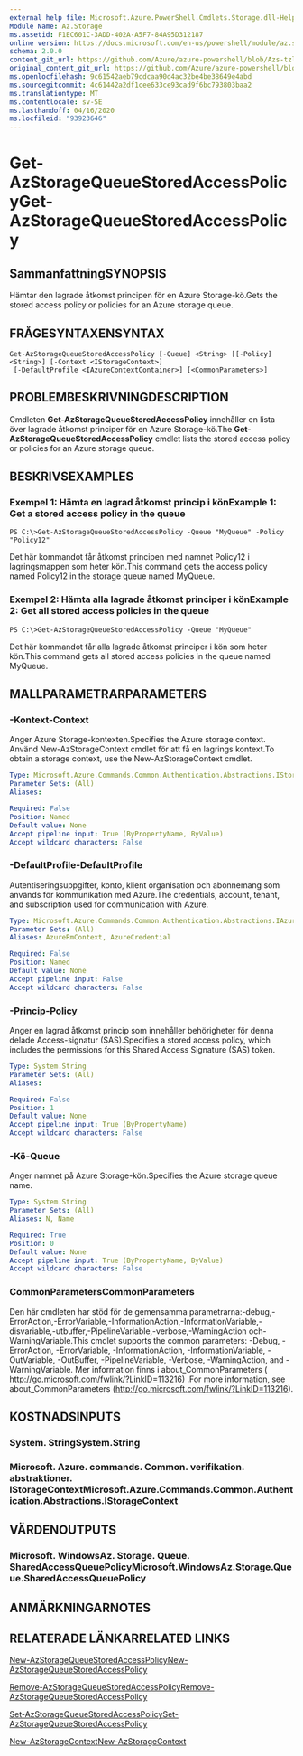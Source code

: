 ```yaml
---
external help file: Microsoft.Azure.PowerShell.Cmdlets.Storage.dll-Help.xml
Module Name: Az.Storage
ms.assetid: F1EC601C-3ADD-402A-A5F7-84A95D312187
online version: https://docs.microsoft.com/en-us/powershell/module/az.storage/get-azstoragequeuestoredaccesspolicy
schema: 2.0.0
content_git_url: https://github.com/Azure/azure-powershell/blob/Azs-tzl/src/Storage/Storage.Management/help/Get-AzStorageQueueStoredAccessPolicy.md
original_content_git_url: https://github.com/Azure/azure-powershell/blob/Azs-tzl/src/Storage/Storage.Management/help/Get-AzStorageQueueStoredAccessPolicy.md
ms.openlocfilehash: 9c61542aeb79cdcaa90d4ac32be4be38649e4abd
ms.sourcegitcommit: 4c61442a2df1cee633ce93cad9f6bc793803baa2
ms.translationtype: MT
ms.contentlocale: sv-SE
ms.lasthandoff: 04/16/2020
ms.locfileid: "93923646"
---
```

# <span data-ttu-id="34a77-101">Get-AzStorageQueueStoredAccessPolicy</span><span class="sxs-lookup"><span data-stu-id="34a77-101">Get-AzStorageQueueStoredAccessPolicy</span></span>

## <span data-ttu-id="34a77-102">Sammanfattning</span><span class="sxs-lookup"><span data-stu-id="34a77-102">SYNOPSIS</span></span>
<span data-ttu-id="34a77-103">Hämtar den lagrade åtkomst principen för en Azure Storage-kö.</span><span class="sxs-lookup"><span data-stu-id="34a77-103">Gets the stored access policy or policies for an Azure storage queue.</span></span>

## <span data-ttu-id="34a77-104">FRÅGESYNTAXEN</span><span class="sxs-lookup"><span data-stu-id="34a77-104">SYNTAX</span></span>

```
Get-AzStorageQueueStoredAccessPolicy [-Queue] <String> [[-Policy] <String>] [-Context <IStorageContext>]
 [-DefaultProfile <IAzureContextContainer>] [<CommonParameters>]
```

## <span data-ttu-id="34a77-105">PROBLEMBESKRIVNING</span><span class="sxs-lookup"><span data-stu-id="34a77-105">DESCRIPTION</span></span>
<span data-ttu-id="34a77-106">Cmdleten **Get-AzStorageQueueStoredAccessPolicy** innehåller en lista över lagrade åtkomst principer för en Azure Storage-kö.</span><span class="sxs-lookup"><span data-stu-id="34a77-106">The **Get-AzStorageQueueStoredAccessPolicy** cmdlet lists the stored access policy or policies for an Azure storage queue.</span></span>

## <span data-ttu-id="34a77-107">BESKRIVS</span><span class="sxs-lookup"><span data-stu-id="34a77-107">EXAMPLES</span></span>

### <span data-ttu-id="34a77-108">Exempel 1: Hämta en lagrad åtkomst princip i kön</span><span class="sxs-lookup"><span data-stu-id="34a77-108">Example 1: Get a stored access policy in the queue</span></span>
```
PS C:\>Get-AzStorageQueueStoredAccessPolicy -Queue "MyQueue" -Policy "Policy12"
```

<span data-ttu-id="34a77-109">Det här kommandot får åtkomst principen med namnet Policy12 i lagringsmappen som heter kön.</span><span class="sxs-lookup"><span data-stu-id="34a77-109">This command gets the access policy named Policy12 in the storage queue named MyQueue.</span></span>

### <span data-ttu-id="34a77-110">Exempel 2: Hämta alla lagrade åtkomst principer i kön</span><span class="sxs-lookup"><span data-stu-id="34a77-110">Example 2: Get all stored access policies in the queue</span></span>
```
PS C:\>Get-AzStorageQueueStoredAccessPolicy -Queue "MyQueue"
```

<span data-ttu-id="34a77-111">Det här kommandot får alla lagrade åtkomst principer i kön som heter kön.</span><span class="sxs-lookup"><span data-stu-id="34a77-111">This command gets all stored access policies in the queue named MyQueue.</span></span>

## <span data-ttu-id="34a77-112">MALLPARAMETRAR</span><span class="sxs-lookup"><span data-stu-id="34a77-112">PARAMETERS</span></span>

### <span data-ttu-id="34a77-113">-Kontext</span><span class="sxs-lookup"><span data-stu-id="34a77-113">-Context</span></span>
<span data-ttu-id="34a77-114">Anger Azure Storage-kontexten.</span><span class="sxs-lookup"><span data-stu-id="34a77-114">Specifies the Azure storage context.</span></span>
<span data-ttu-id="34a77-115">Använd New-AzStorageContext cmdlet för att få en lagrings kontext.</span><span class="sxs-lookup"><span data-stu-id="34a77-115">To obtain a storage context, use the New-AzStorageContext cmdlet.</span></span>

```yaml
Type: Microsoft.Azure.Commands.Common.Authentication.Abstractions.IStorageContext
Parameter Sets: (All)
Aliases:

Required: False
Position: Named
Default value: None
Accept pipeline input: True (ByPropertyName, ByValue)
Accept wildcard characters: False
```

### <span data-ttu-id="34a77-116">-DefaultProfile</span><span class="sxs-lookup"><span data-stu-id="34a77-116">-DefaultProfile</span></span>
<span data-ttu-id="34a77-117">Autentiseringsuppgifter, konto, klient organisation och abonnemang som används för kommunikation med Azure.</span><span class="sxs-lookup"><span data-stu-id="34a77-117">The credentials, account, tenant, and subscription used for communication with Azure.</span></span>

```yaml
Type: Microsoft.Azure.Commands.Common.Authentication.Abstractions.IAzureContextContainer
Parameter Sets: (All)
Aliases: AzureRmContext, AzureCredential

Required: False
Position: Named
Default value: None
Accept pipeline input: False
Accept wildcard characters: False
```

### <span data-ttu-id="34a77-118">-Princip</span><span class="sxs-lookup"><span data-stu-id="34a77-118">-Policy</span></span>
<span data-ttu-id="34a77-119">Anger en lagrad åtkomst princip som innehåller behörigheter för denna delade Access-signatur (SAS).</span><span class="sxs-lookup"><span data-stu-id="34a77-119">Specifies a stored access policy, which includes the permissions for this Shared Access Signature (SAS) token.</span></span>

```yaml
Type: System.String
Parameter Sets: (All)
Aliases:

Required: False
Position: 1
Default value: None
Accept pipeline input: True (ByPropertyName)
Accept wildcard characters: False
```

### <span data-ttu-id="34a77-120">-Kö</span><span class="sxs-lookup"><span data-stu-id="34a77-120">-Queue</span></span>
<span data-ttu-id="34a77-121">Anger namnet på Azure Storage-kön.</span><span class="sxs-lookup"><span data-stu-id="34a77-121">Specifies the Azure storage queue name.</span></span>

```yaml
Type: System.String
Parameter Sets: (All)
Aliases: N, Name

Required: True
Position: 0
Default value: None
Accept pipeline input: True (ByPropertyName, ByValue)
Accept wildcard characters: False
```

### <span data-ttu-id="34a77-122">CommonParameters</span><span class="sxs-lookup"><span data-stu-id="34a77-122">CommonParameters</span></span>
<span data-ttu-id="34a77-123">Den här cmdleten har stöd för de gemensamma parametrarna:-debug,-ErrorAction,-ErrorVariable,-InformationAction,-InformationVariable,-disvariable,-utbuffer,-PipelineVariable,-verbose,-WarningAction och-WarningVariable.</span><span class="sxs-lookup"><span data-stu-id="34a77-123">This cmdlet supports the common parameters: -Debug, -ErrorAction, -ErrorVariable, -InformationAction, -InformationVariable, -OutVariable, -OutBuffer, -PipelineVariable, -Verbose, -WarningAction, and -WarningVariable.</span></span> <span data-ttu-id="34a77-124">Mer information finns i about_CommonParameters ( http://go.microsoft.com/fwlink/?LinkID=113216) .</span><span class="sxs-lookup"><span data-stu-id="34a77-124">For more information, see about_CommonParameters (http://go.microsoft.com/fwlink/?LinkID=113216).</span></span>

## <span data-ttu-id="34a77-125">KOSTNADS</span><span class="sxs-lookup"><span data-stu-id="34a77-125">INPUTS</span></span>

### <span data-ttu-id="34a77-126">System. String</span><span class="sxs-lookup"><span data-stu-id="34a77-126">System.String</span></span>

### <span data-ttu-id="34a77-127">Microsoft. Azure. commands. Common. verifikation. abstraktioner. IStorageContext</span><span class="sxs-lookup"><span data-stu-id="34a77-127">Microsoft.Azure.Commands.Common.Authentication.Abstractions.IStorageContext</span></span>

## <span data-ttu-id="34a77-128">VÄRDEN</span><span class="sxs-lookup"><span data-stu-id="34a77-128">OUTPUTS</span></span>

### <span data-ttu-id="34a77-129">Microsoft. WindowsAz. Storage. Queue. SharedAccessQueuePolicy</span><span class="sxs-lookup"><span data-stu-id="34a77-129">Microsoft.WindowsAz.Storage.Queue.SharedAccessQueuePolicy</span></span>

## <span data-ttu-id="34a77-130">ANMÄRKNINGAR</span><span class="sxs-lookup"><span data-stu-id="34a77-130">NOTES</span></span>

## <span data-ttu-id="34a77-131">RELATERADE LÄNKAR</span><span class="sxs-lookup"><span data-stu-id="34a77-131">RELATED LINKS</span></span>

[<span data-ttu-id="34a77-132">New-AzStorageQueueStoredAccessPolicy</span><span class="sxs-lookup"><span data-stu-id="34a77-132">New-AzStorageQueueStoredAccessPolicy</span></span>](./New-AzStorageQueueStoredAccessPolicy.md)

[<span data-ttu-id="34a77-133">Remove-AzStorageQueueStoredAccessPolicy</span><span class="sxs-lookup"><span data-stu-id="34a77-133">Remove-AzStorageQueueStoredAccessPolicy</span></span>](./Remove-AzStorageQueueStoredAccessPolicy.md)

[<span data-ttu-id="34a77-134">Set-AzStorageQueueStoredAccessPolicy</span><span class="sxs-lookup"><span data-stu-id="34a77-134">Set-AzStorageQueueStoredAccessPolicy</span></span>](./Set-AzStorageQueueStoredAccessPolicy.md)

[<span data-ttu-id="34a77-135">New-AzStorageContext</span><span class="sxs-lookup"><span data-stu-id="34a77-135">New-AzStorageContext</span></span>](./New-AzStorageContext.md)


